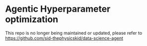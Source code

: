 # Agentic Hyperparameter optimization

This repo is no longer being maintained or updated, please refer to https://github.com/sid-thephysicskid/data-science-agent
